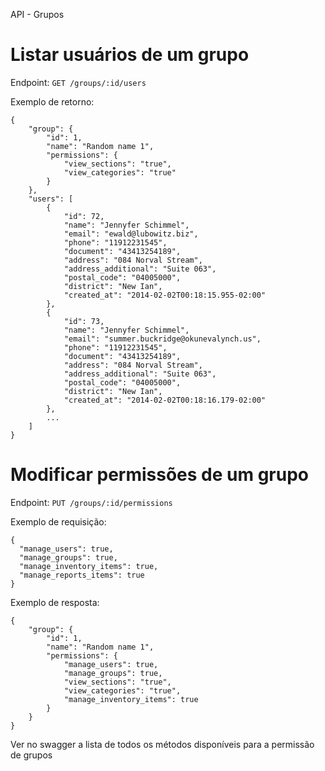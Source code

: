 API - Grupos

# Listar usuários de um grupo

Endpoint: `GET /groups/:id/users`

Exemplo de retorno:

    {
        "group": {
            "id": 1,
            "name": "Random name 1",
            "permissions": {
                "view_sections": "true",
                "view_categories": "true"
            }
        },
        "users": [
            {
                "id": 72,
                "name": "Jennyfer Schimmel",
                "email": "ewald@lubowitz.biz",
                "phone": "11912231545",
                "document": "43413254189",
                "address": "084 Norval Stream",
                "address_additional": "Suite 063",
                "postal_code": "04005000",
                "district": "New Ian",
                "created_at": "2014-02-02T00:18:15.955-02:00"
            },
            {
                "id": 73,
                "name": "Jennyfer Schimmel",
                "email": "summer.buckridge@okunevalynch.us",
                "phone": "11912231545",
                "document": "43413254189",
                "address": "084 Norval Stream",
                "address_additional": "Suite 063",
                "postal_code": "04005000",
                "district": "New Ian",
                "created_at": "2014-02-02T00:18:16.179-02:00"
            },
            ...
        ]
    }

# Modificar permissões de um grupo

Endpoint: `PUT /groups/:id/permissions`

Exemplo de requisição:

    {
      "manage_users": true,
      "manage_groups": true,
      "manage_inventory_items": true,
      "manage_reports_items": true
    }

Exemplo de resposta:

    {
        "group": {
            "id": 1,
            "name": "Random name 1",
            "permissions": {
                "manage_users": true,
                "manage_groups": true,
                "view_sections": "true",
                "view_categories": "true",
                "manage_inventory_items": true
            }
        }
    }

Ver no swagger a lista de todos os métodos disponíveis para a permissão de grupos

